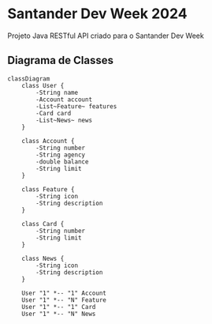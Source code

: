 # Santander Dev Week 2024

Projeto Java RESTful API criado para o Santander Dev Week

## Diagrama de Classes
```mermaid
classDiagram
    class User {
        -String name
        -Account account
        -List~Feature~ features
        -Card card
        -List~News~ news
    }
    
    class Account {
        -String number
        -String agency
        -double balance
        -String limit
    }
    
    class Feature {
        -String icon
        -String description
    }
    
    class Card {
        -String number
        -String limit
    }
    
    class News {
        -String icon
        -String description
    }
    
    User "1" *-- "1" Account
    User "1" *-- "N" Feature
    User "1" *-- "1" Card
    User "1" *-- "N" News
```
